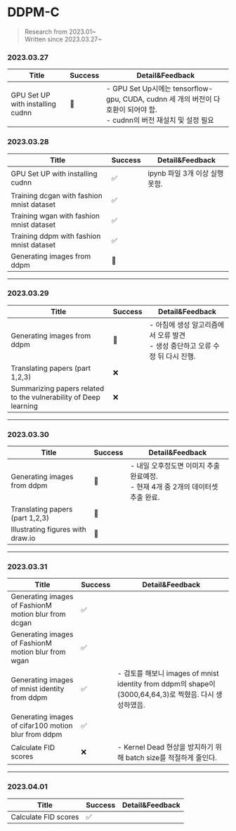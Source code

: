# DDPM-C


> Research from 2023.01~</br>
> Written since 2023.03.27~

### 2023.03.27

| Title                            | Success | Detail&Feedback                                              |
| -------------------------------- | ------- | ------------------------------------------------------------ |
| GPU Set UP with installing cudnn | 🔄       | - GPU Set Up시에는 tensorflow-gpu, CUDA, cudnn 세 개의 버전이 다 호환이 되어야 함.<br />- cudnn의 버전 재설치 및 설정 필요 |

### 2023.03.28

| Title                                     | Success | Detail&Feedback                |
| ----------------------------------------- | ------- | ------------------------------ |
| GPU Set UP with installing cudnn          | ✅       | ipynb 파일 3개 이상 실행 못함. |
| Training dcgan with fashion mnist dataset | ✅       |                                |
| Training wgan with fashion mnist dataset  | ✅       |                                |
| Training ddpm with fashion mnist dataset  | ✅       |                                |
| Generating images from ddpm               | 🔄       |                                |

<hr>

### 2023.03.29

| Title                                                        | Success | Detail&Feedback                                              |
| ------------------------------------------------------------ | ------- | ------------------------------------------------------------ |
| Generating images from ddpm                                  | 🔄       | - 아침에 생성 알고리즘에서 오류 발견<br />- 생성 중단하고 오류 수정 뒤 다시 진행. |
| Translating papers (part 1,2,3)                              | ❌       |                                                              |
| Summarizing papers related to the vulnerability of Deep learning | ❌       |                                                              |

<hr>

### 2023.03.30

| Title                             | Success | Detail&Feedback                                              |
| --------------------------------- | ------- | ------------------------------------------------------------ |
| Generating images from ddpm       | 🔄       | - 내일 오후정도면 이미지 추출 완료예정.<br />- 현재 4개 중 2개의 데이터셋 추출 완료. |
| Translating papers (part 1,2,3)   | 🔄       |                                                              |
| Illustrating figures with draw.io | 🔄       |                                                              |

<hr>

### 2023.03.31

| Title                                                | Success | Detail&Feedback                                              |
| ---------------------------------------------------- | ------- | ------------------------------------------------------------ |
| Generating images of FashionM motion blur from dcgan | ✅       |                                                              |
| Generating images of FashionM motion blur from wgan  | ✅       |                                                              |
| Generating images of mnist identity from ddpm        | ✅       | - 검토를 해보니 images of mnist identity from ddpm의 shape이 (3000,64,64,3)로 찍혔음. 다시 생성하였음. |
| Generating images of cifar100 motion blur from ddpm  | ✅       |                                                              |
| Calculate FID scores                                 | ❌       | - Kernel Dead 현상을 방지하기 위해 batch size를 적절하게 줄인다. |

<hr> 

### 2023.04.01

| Title                                                | Success | Detail&Feedback                                              |
| -------------------- | ------- | ------------------------------------------------------------ |
| Calculate FID scores | ✅      |                                                              |
